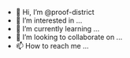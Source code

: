 - 👋 Hi, I’m @proof-district
- 👀 I’m interested in ...
- 🌱 I’m currently learning ...
- 💞️ I’m looking to collaborate on ...
- 📫 How to reach me ...

<!---
proof-district/proof-district is a ✨ special ✨ repository because its `README.md` (this file) appears on your GitHub profile.
You can click the Preview link to take a look at your changes.
--->
